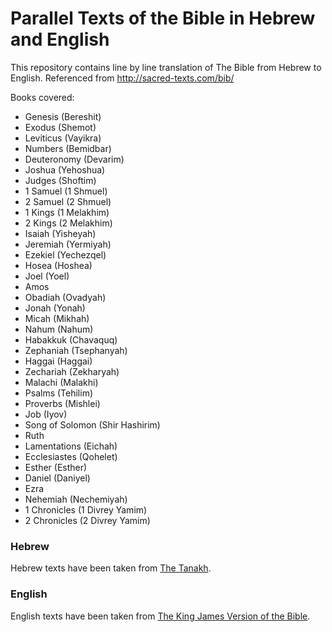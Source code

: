 # Parallel Texts of the Bible in Hebrew and English
This repository contains line by line translation of The Bible from Hebrew to English.
Referenced from http://sacred-texts.com/bib/

Books covered:

* Genesis (Bereshit)
* Exodus (Shemot)
* Leviticus (Vayikra)
* Numbers (Bemidbar)
* Deuteronomy (Devarim)
* Joshua (Yehoshua)
* Judges (Shoftim)
* 1 Samuel (1 Shmuel)
* 2 Samuel (2 Shmuel)
* 1 Kings (1 Melakhim)
* 2 Kings (2 Melakhim)
* Isaiah (Yisheyah)
* Jeremiah (Yermiyah)
* Ezekiel (Yechezqel)
* Hosea (Hoshea)
* Joel (Yoel)
* Amos
* Obadiah (Ovadyah)
* Jonah (Yonah)
* Micah (Mikhah)
* Nahum (Nahum)
* Habakkuk (Chavaquq)
* Zephaniah (Tsephanyah)
* Haggai (Haggai)
* Zechariah (Zekharyah)
* Malachi (Malakhi)
* Psalms (Tehilim)
* Proverbs (Mishlei)
* Job (Iyov)
* Song of Solomon (Shir Hashirim)
* Ruth
* Lamentations (Eichah)
* Ecclesiastes (Qohelet)
* Esther (Esther)
* Daniel (Daniyel)
* Ezra
* Nehemiah (Nechemiyah)
* 1 Chronicles (1 Divrey Yamim)
* 2 Chronicles (2 Divrey Yamim)


### Hebrew

Hebrew texts have been taken from [The Tanakh](http://sacred-texts.com/bib/tan/index.htm).

### English

English texts have been taken from [The King James Version of the Bible](http://sacred-texts.com/bib/kjv/index.htm).
